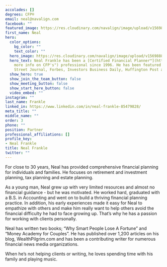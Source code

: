 ```yaml
---
accolades: []
degrees: CFP®
email: neal@navalign.com
facebook: ""
featured_image: https://res.cloudinary.com/navalign/image/upload/v1569889765/Frankle_Neal_Headshot_ugnyfy.jpg
first_name: Neal
hero:
  color_options:
    bg_color: ""
    text_color: ""
  hero_image: https://res.cloudinary.com/navalign/image/upload/v1569888978/Frankle_Neal_Headshot_swpujt.jpg
  hero_text: Neal Frankle has been a [Certified Financial Planner™](https://certificates.cfp.net/mmh030tk  "Get
    more info on CFP's") professional since 1996. He has been featured in the Wall
    Street Journal, Forbes, Investors Business Daily, Huffington Post and more.
  show_hero: true
  show_join_the_team_button: false
  show_meeting_button: false
  show_start_here_button: false
  video_embed: ""
instagram: ""
last_name: Frankle
linked_in: https://www.linkedin.com/in/neal-frankle-85479828/
meta_title: ""
middle_name: ""
order: 3
phone: ""
position: Partner
professional_affiliations: []
profile_key:
- Neal Frankle
title: Neal Frankle
twitter: ""
---
```

For close to 30 years, Neal has provided comprehensive financial planning for individuals and families. He focuses on retirement and investment planning, tax planning and estate planning.

As a young man, Neal grew up with very limited resources and almost no financial guidance - but he was motivated. He worked hard, graduated with a B.S. in Accounting and went on to build a thriving financial planning practice. In addition, his early experiences made it easy for Neal to empathize with others and make him really want to help others avoid the financial difficulty he had to face growing up. That’s why he has a passion for working with clients personally.

Neal has written two books; “Why Smart People Lose A Fortune” and “Money Academy for Couples”. He has published over 1,200 articles on his blog, WealthPilgrim.com and has been a contributing writer for numerous financial news media organizations.

When he’s not helping clients or writing, he loves spending time with his family and playing music.